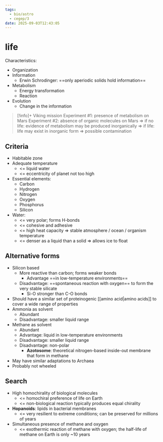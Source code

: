 ```yaml
---
tags:
  - bio/astro
  - cegep/3
date: 2025-09-03T12:43:05
---
```


# life

Characteristics:

- Organization
- Information
	- Erwin Schrodinger: ==only aperiodic solids hold information==
- Metabolism
	- Energy transformation
	- Reaction
- Evolution
	- Change in the information

> [!info]+ Viking mission
> Experiment #1: presence of metabolism on Mars
> Experiment #2: absence of organic molecules on Mars
> => if no life: evidence of metabolism may be produced inorganically
> => if life: life may exist in inorganic form
> => possible contamination

## Criteria

- Habitable zone
- Adequate temperature
	- <= liquid water
	- <= eccentricity of planet not too high
- Essential elements:
	- Carbon
	- Hydrogen
	- Nitrogen
	- Oxygen
	- Phosphorus
	- Silicon
- Water:
	- <= very polar; forms H-bonds
	- <= cohesive and adhesive
	- <= high heat capacity => stable atmosphere / ocean / organism temperature
	- <= denser as a liquid than a solid => allows ice to float

## Alternative forms

- Silicon based
	- More reactive than carbon; forms weaker bonds
		- Advantage ==in low-temperature environments==
	- Disadvantage: ==spontaneous reaction with oxygen== to form the very stable silicate
		- Si-O stronger than C-O bonds
- Should have a similar set of proteinogenic [[amino acid|amino acids]] to cover a wide range of properties
- Ammonia as solvent
	- Abundant
	- Disadvantage: smaller liquid range
- Methane as solvent
	- Abundant
	- Advantage: liquid in low-temperature environments
	- Disadvantage: smaller liquid range
	- Disadvantage: non-polar
		- **Azotosome**: theoretical nitrogen-based inside-out membrane that form in methane
- May have similar adaptations to Archaea
- Probably not wheeled

## Search

- High homochirality of biological molecules
	- <= homochiral preference of life on Earth
	- <= non-biological reaction typically produces equal chirality
- **Hopanoids**: lipids in bacterial membranes
	- <= very resilient to extreme conditions; can be preserved for millions of years
- Simultaneous presence of methane and oxygen
	- <= exothermic reaction of methane with oxygen; the half-life of methane on Earth is only ~10 years